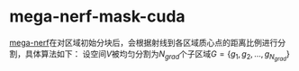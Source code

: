 # mega-nerf-mask-cuda

[mega-nerf](https://github.com/cmusatyalab/mega-nerf)在对区域初始分块后，会根据射线到各区域质心点的距离比例进行分割，具体算法如下：
设空间$V$被均匀分割为$N_{grad}$个子区域$G=\{g_1,g_2,...,g_{N_{grad}}\}$
